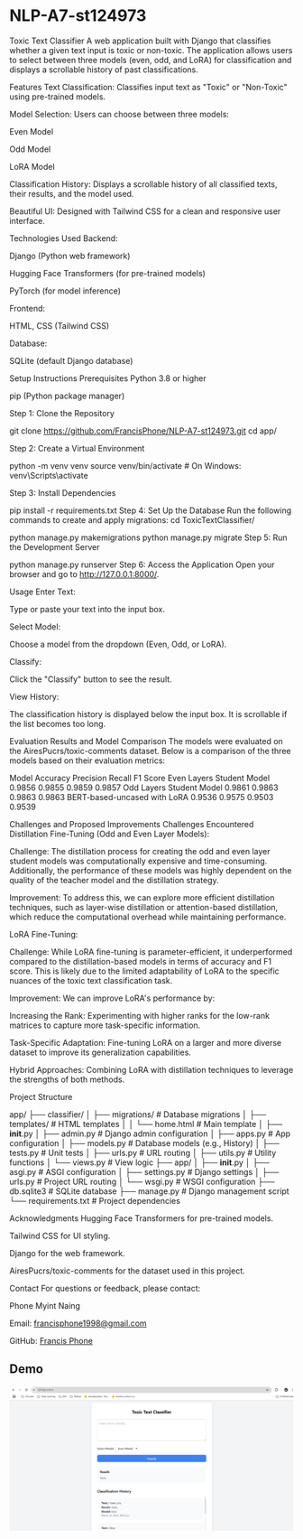 # NLP-A7-st124973

Toxic Text Classifier
A web application built with Django that classifies whether a given text input is toxic or non-toxic. The application allows users to select between three models (even, odd, and LoRA) for classification and displays a scrollable history of past classifications.

Features
Text Classification: Classifies input text as "Toxic" or "Non-Toxic" using pre-trained models.

Model Selection: Users can choose between three models:

Even Model

Odd Model

LoRA Model

Classification History: Displays a scrollable history of all classified texts, their results, and the model used.

Beautiful UI: Designed with Tailwind CSS for a clean and responsive user interface.

Technologies Used
Backend:

Django (Python web framework)

Hugging Face Transformers (for pre-trained models)

PyTorch (for model inference)

Frontend:

HTML, CSS (Tailwind CSS)

Database:

SQLite (default Django database)

Setup Instructions
Prerequisites
Python 3.8 or higher

pip (Python package manager)

Step 1: Clone the Repository

git clone https://github.com/FrancisPhone/NLP-A7-st124973.git
cd app/

Step 2: Create a Virtual Environment

python -m venv venv
source venv/bin/activate  # On Windows: venv\Scripts\activate

Step 3: Install Dependencies

pip install -r requirements.txt
Step 4: Set Up the Database
Run the following commands to create and apply migrations:
cd ToxicTextClassifier/


python manage.py makemigrations
python manage.py migrate
Step 5: Run the Development Server

python manage.py runserver
Step 6: Access the Application
Open your browser and go to http://127.0.0.1:8000/.

Usage
Enter Text:

Type or paste your text into the input box.

Select Model:

Choose a model from the dropdown (Even, Odd, or LoRA).

Classify:

Click the "Classify" button to see the result.

View History:

The classification history is displayed below the input box. It is scrollable if the list becomes too long.

Evaluation Results and Model Comparison
The models were evaluated on the AiresPucrs/toxic-comments dataset. Below is a comparison of the three models based on their evaluation metrics:

Model	Accuracy	Precision	Recall	F1 Score
Even Layers Student Model	0.9856	0.9855	0.9859	0.9857
Odd Layers Student Model	0.9861	0.9863	0.9863	0.9863
BERT-based-uncased with LoRA	0.9536	0.9575	0.9503	0.9539

Challenges and Proposed Improvements
Challenges Encountered
Distillation Fine-Tuning (Odd and Even Layer Models):

Challenge: The distillation process for creating the odd and even layer student models was computationally expensive and time-consuming. Additionally, the performance of these models was highly dependent on the quality of the teacher model and the distillation strategy.

Improvement: To address this, we can explore more efficient distillation techniques, such as layer-wise distillation or attention-based distillation, which reduce the computational overhead while maintaining performance.

LoRA Fine-Tuning:

Challenge: While LoRA fine-tuning is parameter-efficient, it underperformed compared to the distillation-based models in terms of accuracy and F1 score. This is likely due to the limited adaptability of LoRA to the specific nuances of the toxic text classification task.

Improvement: We can improve LoRA's performance by:

Increasing the Rank: Experimenting with higher ranks for the low-rank matrices to capture more task-specific information.

Task-Specific Adaptation: Fine-tuning LoRA on a larger and more diverse dataset to improve its generalization capabilities.

Hybrid Approaches: Combining LoRA with distillation techniques to leverage the strengths of both methods.

Project Structure

app/
├── classifier/
│   ├── migrations/          # Database migrations
│   ├── templates/           # HTML templates
│   │      └── home.html    # Main template
│   ├── __init__.py
│   ├── admin.py             # Django admin configuration
│   ├── apps.py              # App configuration
│   ├── models.py            # Database models (e.g., History)
│   ├── tests.py             # Unit tests
│   ├── urls.py              # URL routing
│   ├── utils.py             # Utility functions
│   └── views.py             # View logic
├── app/
│   ├── __init__.py
│   ├── asgi.py              # ASGI configuration
│   ├── settings.py          # Django settings
│   ├── urls.py              # Project URL routing
│   └── wsgi.py              # WSGI configuration
├── db.sqlite3               # SQLite database
├── manage.py                # Django management script
└── requirements.txt         # Project dependencies

Acknowledgments
Hugging Face Transformers for pre-trained models.

Tailwind CSS for UI styling.

Django for the web framework.

AiresPucrs/toxic-comments for the dataset used in this project.

Contact
For questions or feedback, please contact:

Phone Myint Naing

Email: francisphone1998@gmail.com

GitHub: [Francis Phone](https://github.com/FrancisPhone/)

  ## Demo
  ![APP IMAGE](demo.png)